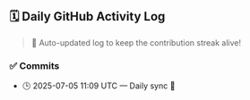 ## 🗓️ Daily GitHub Activity Log

> 🤖 Auto-updated log to keep the contribution streak alive!

### ✅ Commits

- 🕒 2025-07-05 11:09 UTC — Daily sync 🌿

